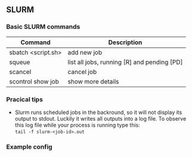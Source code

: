 ## SLURM


### Basic SLURM commands
|Command                | Description                                     |
|-----------------------|-------------------------------------------------|
|sbatch <script.sh>     | add new job                                     |
|squeue                 | list all jobs, running [R] and pending [PD]     |
|scancel                | cancel job |
|scontrol show job <id> | show more details |

### Pracical tips
- Slurm runs scheduled jobs in the backround, so it will not display its output to stdout. Luckily it writes all outputs into a log file. To observe this log file while your process is running type this:  
```tail -f slurm-<job-id>.out``` 

### Example config
